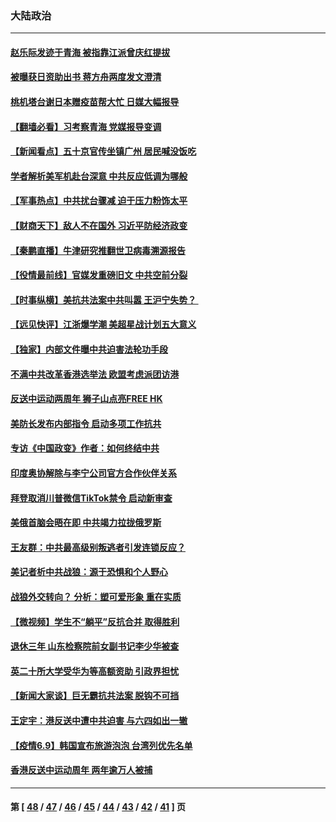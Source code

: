 ### 大陆政治
---
#### [赵乐际发迹于青海 被指靠江派曾庆红提拔](../../pages/ncid277/n13012192.md) 
#### [被曝获日资助出书 蒋方舟两度发文澄清](../../pages/ncid277/n13011980.md) 
#### [桃机塔台谢日本赠疫苗帮大忙 日媒大幅报导](../../pages/ncid277/n13011612.md) 
#### [【翻墙必看】习考察青海 党媒报导变调](../../pages/ncid277/n13011762.md) 
#### [【新闻看点】五十京官传坐镇广州 居民喊没饭吃](../../pages/ncid277/n13011232.md) 
#### [学者解析美军机赴台深意 中共反应低调为哪般](../../pages/ncid277/n13011203.md) 
#### [【军事热点】中共扰台骤减 迫于压力粉饰太平](../../pages/ncid277/n13010870.md) 
#### [【财商天下】敌人不在国外 习近平防经济政变](../../pages/ncid277/n13010793.md) 
#### [【秦鹏直播】牛津研究推翻世卫病毒溯源报告](../../pages/ncid277/n13011265.md) 
#### [【役情最前线】官媒发重磅旧文 中共空前分裂](../../pages/ncid277/n13010841.md) 
#### [【时事纵横】美抗共法案中共叫嚣 王沪宁失势？ ](../../pages/ncid277/n13011251.md) 
#### [【远见快评】江浙爆学潮 美超星战计划五大意义](../../pages/ncid277/n13011209.md) 
#### [【独家】内部文件曝中共迫害法轮功手段](../../pages/ncid277/n12998099.md) 
#### [不满中共改革香港选举法 欧盟考虑派团访港](../../pages/ncid277/n13011031.md) 
#### [反送中运动两周年 狮子山点亮FREE HK](../../pages/ncid277/n13010961.md) 
#### [美防长发布内部指令 启动多项工作抗共](../../pages/ncid277/n13010878.md) 
#### [专访《中国政变》作者：如何终结中共](../../pages/ncid277/n13010323.md) 
#### [印度奥协解除与李宁公司官方合作伙伴关系](../../pages/ncid277/n13010864.md) 
#### [拜登取消川普微信TikTok禁令 启动新审查](../../pages/ncid277/n13010792.md) 
#### [美俄首脑会晤在即 中共竭力拉拢俄罗斯](../../pages/ncid277/n13010809.md) 
#### [王友群：中共最高级别叛逃者引发连锁反应？](../../pages/ncid277/n13008688.md) 
#### [美记者析中共战狼：源于恐惧和个人野心](../../pages/ncid277/n13010433.md) 
#### [战狼外交转向？ 分析：塑可爱形象 重在实质](../../pages/ncid277/n13010479.md) 
#### [【微视频】学生不“躺平”反抗合并 取得胜利](../../pages/ncid277/n13010409.md) 
#### [退休三年 山东检察院前女副书记李少华被查](../../pages/ncid277/n13010029.md) 
#### [英二十所大学受华为等高额资助 引政界担忧](../../pages/ncid277/n13010389.md) 
#### [【新闻大家谈】巨无霸抗共法案 脱钩不可挡](../../pages/ncid277/n13008851.md) 
#### [王定宇：港反送中遭中共迫害 与六四如出一辙](../../pages/ncid277/n13009919.md) 
#### [【疫情6.9】韩国宣布旅游泡泡 台湾列优先名单](../../pages/ncid277/n13009873.md) 
#### [香港反送中运动周年 两年逾万人被捕](../../pages/ncid277/n13009821.md) 

---
#### 第 [ [48](./48.md) / [47](./47.md) / [46](./46.md) / [45](./45.md) / [44](./44.md) / [43](./43.md) / [42](./42.md) / [41](./41.md) ] 页

